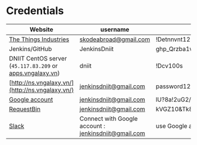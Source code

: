 # Credentials

| Website                                                                              | username                                             | password                                 |
|--------------------------------------------------------------------------------------|------------------------------------------------------|------------------------------------------|
| [The Things Industries](https://www.thethingsindustries.com/)                        | skodeabroad@gmail.com                                | !Detnnvnt12                              |
| Jenkins/GitHub                                                                       | JenkinsDniit                                         | 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 |
| DNIIT CentOS server (`45.117.83.209` or [apps.vngalaxy.vn](http://apps.vngalaxy.vn)) | dniit                                                | !Dcv100s                                 |
| [http://ns.vngalaxy.vn/](http://ns.vngalaxy.vn/)                                     | jenkinsdniit@gmail.com                               | password123                              |
| [Google account](https://www.google.com/)                                            | jenkinsdniit@gmail.com                               | lU?8a!2uG2/j$rGk                         |
| [RequestBin](https://requestbin.com/)                                                | jenkinsdniit@gmail.com                               | kVGZ10&Tk8x$                             |
| [Slack](https://dniitgroupe.slack.com/)                                              | Connect with Google account : jenkinsdniit@gmail.com | use Google account password              |
